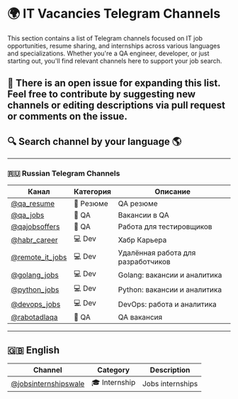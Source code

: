 # 🌍 IT Vacancies Telegram Channels
This section contains a list of Telegram channels focused on IT job opportunities, resume sharing, and internships across various languages and specializations.
Whether you're a QA engineer, developer, or just starting out, you'll find relevant channels here to support your job search.

📌 There is an open issue for expanding this list.
Feel free to contribute by suggesting new channels or editing descriptions via pull request or comments on the issue.
---

## 🔍 Search channel by your language 🌎

---

### 🇷🇺 Russian Telegram Channels

| Канал                                          | Категория | Описание                           |
|------------------------------------------------|-----------|------------------------------------|
| [@qa_resume](https://t.me/qa_resumes)          | 📄 Резюме | QA резюме                          |
| [@qa_jobs](https://t.me/qa_jobs)               | 🧪 QA     | Вакансии в QA                      |
| [@qajobsoffers](https://t.me/qajobsoffers)     | 🧪 QA     | Работа для тестировщиков           |
| [@habr_career](https://t.me/habr_career)       | 💻 Dev    | Хабр Карьера                       |
| [@remote_it_jobs](https://t.me/remote_it_jobs) | 💻 Dev    | Удалённая работа для разработчиков |
| [@golang_jobs](https://t.me/golang_jobs)       | 💻 Dev    | Golang: вакансии и аналитика       |
| [@python_jobs](https://t.me/python_jobs)       | 💻 Dev    | Python: вакансии и аналитика       |
| [@devops_jobs](https://t.me/devops_jobs)       | 💻 Dev    | DevOps: работа и аналитика         |
| [@rabotadlaqa](https://t.me/rabotadlaqa)       | 🧪 QA     | QA вакансия                        |

---

## 🇬🇧 English

| Channel                                                  | Category      | Description      |
|----------------------------------------------------------|---------------|------------------|
| [@jobsinternshipswale](https://t.me/jobsinternshipswale) | 🎓 Internship | Jobs internships |
